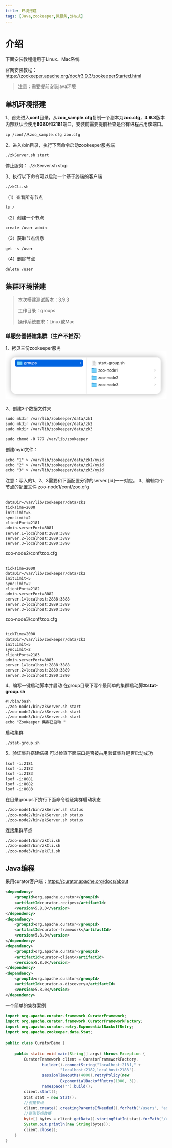 ```yaml
---
title: 环境搭建
tags: [Java,zookeeper,微服务,分布式]
---
```

# 介绍
下面安装教程适用于Linux、Mac系统

官网安装教程：https://zookeeper.apache.org/doc/r3.9.3/zookeeperStarted.html

> 注意：需要提前安装java环境
## 单机环境搭建
1、首先进入**conf**目录，从**zoo_sample.cfg**复制一个副本为**zoo.cfg**，**3.9.3**版本内部默认会使用**8080**和**2181**端口，安装前需要提前检查是否有进程占用该端口。
```shell
cp /conf/从zoo_sample.cfg zoo.cfg
```
2、进入/bin目录，执行下面命令启动zookeeper服务端
```shell
./zkServer.sh start
```
停止服务： ./zkServer.sh stop

3、执行以下命令可以启动一个基于终端的客户端
```shell
./zkCli.sh
```
（1）查看所有节点
```shell
ls /
```
（2）创建一个节点
```shell
create /user admin
```
（3）获取节点信息
```shell
get -s /user
```
（4）删除节点
```shell
delete /user
```
## 集群环境搭建
>本次搭建测试版本：3.9.3
> 
> 工作目录：groups
> 
> 操作系统要求：Linux或Mac
### 单服务器搭建集群（生产不推荐）
1、拷贝三份zookeeper服务
![img1.png](_img/img1.png)

2、创建3个数据文件夹
```shell
sudo mkdir /var/lib/zookeeper/data/zk1
sudo mkdir /var/lib/zookeeper/data/zk2
sudo mkdir /var/lib/zookeeper/data/zk3

sudo chmod -R 777 /var/lib/zookeeper
```
创建myid文件：
```shell
echo "1" > /var/lib/zookeeper/data/zk1/myid
echo "2" > /var/lib/zookeeper/data/zk2/myid
echo "3" > /var/lib/zookeeper/data/zk3/myid
```
注意：写入的1、2、3需要和下面配置分钟的server.[id]一一对应。
3、编辑每个节点的配置文件
zoo-node1/conf/zoo.cfg
```shell

dataDir=/var/lib/zookeeper/data/zk1
tickTime=2000
initLimit=5
syncLimit=2
clientPort=2181
admin.serverPort=8081
server.1=localhost:2888:3888
server.2=localhost:2889:3889
server.3=localhost:2890:3890
```
zoo-node2/conf/zoo.cfg
```shell

tickTime=2000
dataDir=/var/lib/zookeeper/data/zk2
initLimit=5
syncLimit=2
clientPort=2182
admin.serverPort=8082
server.1=localhost:2888:3888
server.2=localhost:2889:3889
server.3=localhost:2890:3890
```
zoo-node3/conf/zoo.cfg
```shell

tickTime=2000
dataDir=/var/lib/zookeeper/data/zk3
initLimit=5
syncLimit=2
clientPort=2183
admin.serverPort=8083
server.1=localhost:2888:3888
server.2=localhost:2889:3889
server.3=localhost:2890:3890
```
4、编写一键启动脚本并启动
在group目录下写个最简单的集群启动脚本**stat-group.sh**
```shell
#!/bin/bash
./zoo-node1/bin/zkServer.sh start
./zoo-node2/bin/zkServer.sh start
./zoo-node3/bin/zkServer.sh start
echo "ZooKeeper 集群已启动 "
```
启动集群
```shell
./stat-group.sh
```
5、验证集群搭建结果
可以检查下面端口是否被占用验证集群是否启动成功
```shell
lsof -i:2181
lsof -i:2182
lsof -i:2183
lsof -i:8081
lsof -i:8082
lsof -i:8083
```
在目录groups下执行下面命令验证集群启动状态
```shell
./zoo-node1/bin/zkServer.sh status
./zoo-node2/bin/zkServer.sh status
./zoo-node2/bin/zkServer.sh status
```
连接集群节点
```shell
./zoo-node1/bin/zkCli.sh
./zoo-node2/bin/zkCli.sh
./zoo-node3/bin/zkCli.sh
```

## Java编程
采用curator客户端：https://curator.apache.org/docs/about

```xml
<dependency>
    <groupId>org.apache.curator</groupId>
    <artifactId>curator-recipes</artifactId>
    <version>5.8.0</version>
</dependency>
<dependency>
    <groupId>org.apache.curator</groupId>
    <artifactId>curator-framework</artifactId>
    <version>5.8.0</version>
</dependency>
<dependency>
    <groupId>org.apache.curator</groupId>
    <artifactId>curator-client</artifactId>
    <version>5.8.0</version>
</dependency>
<dependency>
    <groupId>org.apache.curator</groupId>
    <artifactId>curator-x-discovery</artifactId>
    <version>5.8.0</version>
</dependency>
```
一个简单的集群案例
```java
import org.apache.curator.framework.CuratorFramework;
import org.apache.curator.framework.CuratorFrameworkFactory;
import org.apache.curator.retry.ExponentialBackoffRetry;
import org.apache.zookeeper.data.Stat;

public class CuratorDemo {

    public static void main(String[] args) throws Exception {
        CuratorFramework client = CuratorFrameworkFactory.
                builder().connectString("localhost:2181," +
                        "localhost:2182,localhost:2183").
                sessionTimeoutMs(4000).retryPolicy(new
                        ExponentialBackoffRetry(1000, 3)).
                namespace("").build();
        client.start();
        Stat stat = new Stat();
        //创建节点
        client.create().creatingParentsIfNeeded().forPath("/users", "admin".getBytes());
        //查询节点数据
        byte[] bytes = client.getData().storingStatIn(stat).forPath("/users");
        System.out.println(new String(bytes));
        client.close();
    }
}
```
